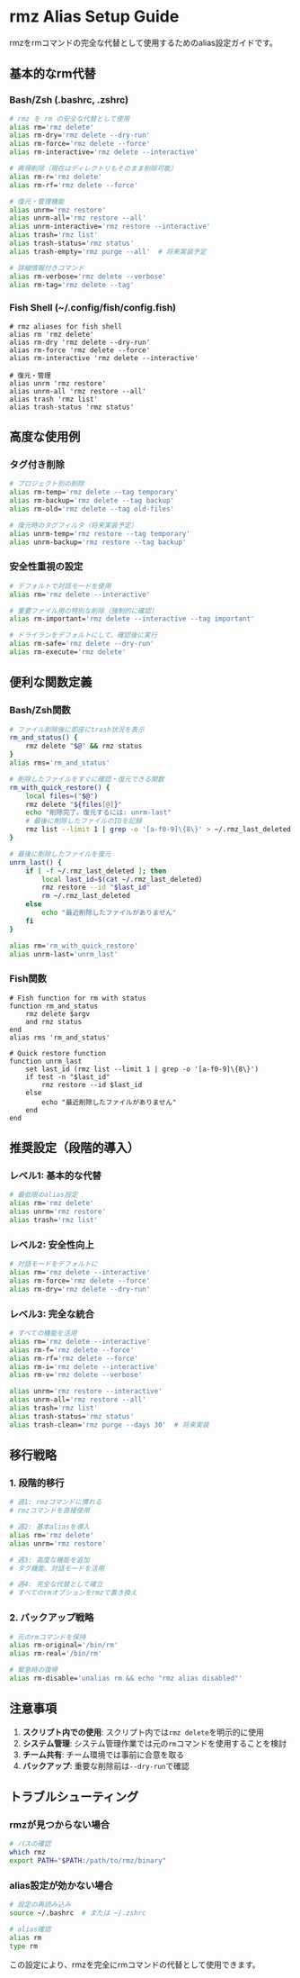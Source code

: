 # rmz Alias Setup Guide

rmzをrmコマンドの完全な代替として使用するためのalias設定ガイドです。

## 基本的なrm代替

### Bash/Zsh (.bashrc, .zshrc)

```bash
# rmz を rm の安全な代替として使用
alias rm='rmz delete'
alias rm-dry='rmz delete --dry-run'
alias rm-force='rmz delete --force'
alias rm-interactive='rmz delete --interactive'

# 再帰削除（現在はディレクトリもそのまま削除可能）
alias rm-r='rmz delete'
alias rm-rf='rmz delete --force'

# 復元・管理機能
alias unrm='rmz restore'
alias unrm-all='rmz restore --all'
alias unrm-interactive='rmz restore --interactive'
alias trash='rmz list'
alias trash-status='rmz status'
alias trash-empty='rmz purge --all'  # 将来実装予定

# 詳細情報付きコマンド
alias rm-verbose='rmz delete --verbose'
alias rm-tag='rmz delete --tag'
```

### Fish Shell (~/.config/fish/config.fish)

```fish
# rmz aliases for fish shell
alias rm 'rmz delete'
alias rm-dry 'rmz delete --dry-run'
alias rm-force 'rmz delete --force'
alias rm-interactive 'rmz delete --interactive'

# 復元・管理
alias unrm 'rmz restore'
alias unrm-all 'rmz restore --all'
alias trash 'rmz list'
alias trash-status 'rmz status'
```

## 高度な使用例

### タグ付き削除
```bash
# プロジェクト別の削除
alias rm-temp='rmz delete --tag temporary'
alias rm-backup='rmz delete --tag backup'
alias rm-old='rmz delete --tag old-files'

# 復元時のタグフィルタ（将来実装予定）
alias unrm-temp='rmz restore --tag temporary'
alias unrm-backup='rmz restore --tag backup'
```

### 安全性重視の設定
```bash
# デフォルトで対話モードを使用
alias rm='rmz delete --interactive'

# 重要ファイル用の特別な削除（強制的に確認）
alias rm-important='rmz delete --interactive --tag important'

# ドライランをデフォルトにして、確認後に実行
alias rm-safe='rmz delete --dry-run'
alias rm-execute='rmz delete'
```

## 便利な関数定義

### Bash/Zsh関数

```bash
# ファイル削除後に即座にtrash状況を表示
rm_and_status() {
    rmz delete "$@" && rmz status
}
alias rms='rm_and_status'

# 削除したファイルをすぐに確認・復元できる関数
rm_with_quick_restore() {
    local files=("$@")
    rmz delete "${files[@]}"
    echo "削除完了。復元するには: unrm-last"
    # 最後に削除したファイルのIDを記録
    rmz list --limit 1 | grep -o '[a-f0-9]\{8\}' > ~/.rmz_last_deleted
}

# 最後に削除したファイルを復元
unrm_last() {
    if [ -f ~/.rmz_last_deleted ]; then
        local last_id=$(cat ~/.rmz_last_deleted)
        rmz restore --id "$last_id"
        rm ~/.rmz_last_deleted
    else
        echo "最近削除したファイルがありません"
    fi
}

alias rm='rm_with_quick_restore'
alias unrm-last='unrm_last'
```

### Fish関数

```fish
# Fish function for rm with status
function rm_and_status
    rmz delete $argv
    and rmz status
end
alias rms 'rm_and_status'

# Quick restore function
function unrm_last
    set last_id (rmz list --limit 1 | grep -o '[a-f0-9]\{8\}')
    if test -n "$last_id"
        rmz restore --id $last_id
    else
        echo "最近削除したファイルがありません"
    end
end
```

## 推奨設定（段階的導入）

### レベル1: 基本的な代替
```bash
# 最低限のalias設定
alias rm='rmz delete'
alias unrm='rmz restore'
alias trash='rmz list'
```

### レベル2: 安全性向上
```bash
# 対話モードをデフォルトに
alias rm='rmz delete --interactive'
alias rm-force='rmz delete --force'
alias rm-dry='rmz delete --dry-run'
```

### レベル3: 完全な統合
```bash
# すべての機能を活用
alias rm='rmz delete --interactive'
alias rm-f='rmz delete --force'
alias rm-rf='rmz delete --force'
alias rm-i='rmz delete --interactive'
alias rm-v='rmz delete --verbose'

alias unrm='rmz restore --interactive'
alias unrm-all='rmz restore --all'
alias trash='rmz list'
alias trash-status='rmz status'
alias trash-clean='rmz purge --days 30'  # 将来実装
```

## 移行戦略

### 1. 段階的移行
```bash
# 週1: rmzコマンドに慣れる
# rmzコマンドを直接使用

# 週2: 基本aliasを導入
alias rm='rmz delete'
alias unrm='rmz restore'

# 週3: 高度な機能を追加
# タグ機能、対話モードを活用

# 週4: 完全な代替として確立
# すべてのrmオプションをrmzで置き換え
```

### 2. バックアップ戦略
```bash
# 元のrmコマンドを保持
alias rm-original='/bin/rm'
alias rm-real='/bin/rm'

# 緊急時の復帰
alias rm-disable='unalias rm && echo "rmz alias disabled"'
```

## 注意事項

1. **スクリプト内での使用**: スクリプト内では`rmz delete`を明示的に使用
2. **システム管理**: システム管理作業では元の`rm`コマンドを使用することを検討
3. **チーム共有**: チーム環境では事前に合意を取る
4. **バックアップ**: 重要な削除前は`--dry-run`で確認

## トラブルシューティング

### rmzが見つからない場合
```bash
# パスの確認
which rmz
export PATH="$PATH:/path/to/rmz/binary"
```

### alias設定が効かない場合
```bash
# 設定の再読み込み
source ~/.bashrc  # または ~/.zshrc

# alias確認
alias rm
type rm
```

この設定により、rmzを完全にrmコマンドの代替として使用できます。